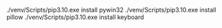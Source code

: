 ./venv/Scripts/pip3.10.exe install pywin32
./venv/Scripts/pip3.10.exe install pillow
./venv/Scripts/pip3.10.exe install keyboard

